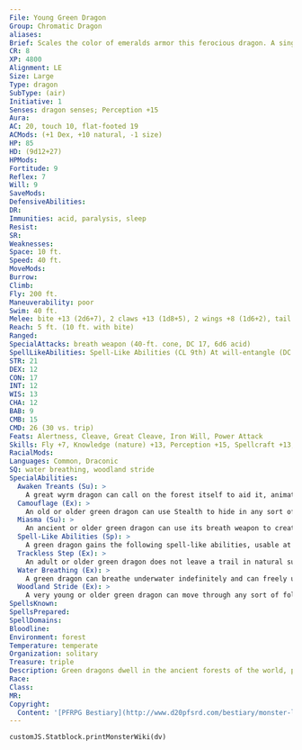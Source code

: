 ```yaml
---
File: Young Green Dragon
Group: Chromatic Dragon
aliases: 
Brief: Scales the color of emeralds armor this ferocious dragon. A single sharp horn protrudes from the end of its toothy snout.
CR: 8
XP: 4800
Alignment: LE
Size: Large
Type: dragon
SubType: (air)
Initiative: 1
Senses: dragon senses; Perception +15
Aura: 
AC: 20, touch 10, flat-footed 19
ACMods: (+1 Dex, +10 natural, -1 size)
HP: 85
HD: (9d12+27)
HPMods: 
Fortitude: 9
Reflex: 7
Will: 9
SaveMods: 
DefensiveAbilities: 
DR: 
Immunities: acid, paralysis, sleep
Resist: 
SR: 
Weaknesses: 
Space: 10 ft.
Speed: 40 ft.
MoveMods: 
Burrow: 
Climb: 
Fly: 200 ft.
Maneuverability: poor
Swim: 40 ft.
Melee: bite +13 (2d6+7), 2 claws +13 (1d8+5), 2 wings +8 (1d6+2), tail slap +8 (1d8+7)
Reach: 5 ft. (10 ft. with bite)
Ranged: 
SpecialAttacks: breath weapon (40-ft. cone, DC 17, 6d6 acid)
SpellLikeAbilities: Spell-Like Abilities (CL 9th) At will-entangle (DC 12)
STR: 21
DEX: 12
CON: 17
INT: 12
WIS: 13
CHA: 12
BAB: 9
CMB: 15
CMD: 26 (30 vs. trip)
Feats: Alertness, Cleave, Great Cleave, Iron Will, Power Attack
Skills: Fly +7, Knowledge (nature) +13, Perception +15, Spellcraft +13, Stealth +9, Survival +13, Swim +25
RacialMods: 
Languages: Common, Draconic
SQ: water breathing, woodland stride
SpecialAbilities:
  Awaken Treants (Su): >
    A great wyrm dragon can call on the forest itself to aid it, animating a number of trees to serve as treants to protect it. These treants can be called from any Huge or larger living tree. A green dragon can create a single treant as a standard action, up to a total of 4 treants per day. These treants remain animated for up to 1 hour, at which time they revert to being ordinary trees.
  Camouflage (Ex): >
    An old or older green dragon can use Stealth to hide in any sort of natural terrain, even if the terrain does not grant cover or concealment.
  Miasma (Su): >
    An ancient or older green dragon can use its breath weapon to create a cloud of acid as a standard action that deals damage to any creature inside it. The cloud moves with the dragon and has a radius of 20 feet. When it's created, anyone inside this area takes an amount of damage equal to half the dragon's breath weapon, with a Reflex save for half damage. The number of damage dice rolled is halved each round until the result would be less than 1d6. Any creature that starts its turn inside the cloud takes damage, but can make a Reflex save for half. A strong wind, such as that created by a gust of wind, disperses the cloud in 1 round.
  Spell-Like Abilities (Sp): >
    A green dragon gains the following spell-like abilities, usable at will upon reaching the listed age category. Young-entangle; Juvenile-charm person; Adult-suggestion; Old-plant growth; Ancient-dominate person; Great wyrm-command plants.
  Trackless Step (Ex): >
    An adult or older green dragon does not leave a trail in natural surroundings and cannot be tracked. A green dragon can choose to leave a trail, if it so desires.
  Water Breathing (Ex): >
    A green dragon can breathe underwater indefinitely and can freely use its breath weapon, spells, and other abilities while submerged.
  Woodland Stride (Ex): >
    A very young or older green dragon can move through any sort of foliage at full speed without taking damage or suffering impairment. Areas of foliage that have been magically manipulated affect it normally. Age Category S pecial Abilities Caster Level Wyrmling Immunity to acid, water breathing - Very young Woodland stride - Young Entangle - Juvenile Frightful presence, charm person 1st Young adult DR 5/magic, spell resistance 3rd Adult Trackless step, suggestion 5th Mature adult DR 10/magic 7th Old Camouflage, plant growth 9th Very old DR 15/magic 11th Ancient Miasma, dominate person 13th Wyrm DR 20/magic 15th Great wyrm Awaken treants, command plants 17th
SpellsKnown: 
SpellsPrepared: 
SpellDomains: 
Bloodline: 
Environment: forest
Temperature: temperate
Organization: solitary
Treasure: triple
Description: Green dragons dwell in the ancient forests of the world, prowling under towering canopies in search of prey. Of all the chromatic dragons, green dragons are perhaps the easiest to deal with diplomatically.
Race: 
Class: 
MR: 
Copyright:
  Content: '[PFRPG Bestiary](http://www.d20pfsrd.com/bestiary/monster-listings/dragons/dragon/-chromatic-green/young-green-dragon)'
---
```

```dataviewjs
customJS.Statblock.printMonsterWiki(dv)
```
